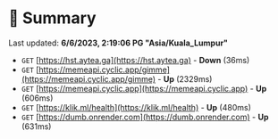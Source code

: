 # 📖 Summary
Last updated: **6/6/2023, 2:19:06 PG "Asia/Kuala_Lumpur"**

- `GET` [https://hst.aytea.ga](https://hst.aytea.ga) - **Down** (36ms)
- `GET` [https://memeapi.cyclic.app/gimme](https://memeapi.cyclic.app/gimme) - **Up** (2329ms)
- `GET` [https://memeapi.cyclic.app](https://memeapi.cyclic.app) - **Up** (606ms)
- `GET` [https://klik.ml/health](https://klik.ml/health) - **Up** (480ms)
- `GET` [https://dumb.onrender.com](https://dumb.onrender.com) - **Up** (631ms)
